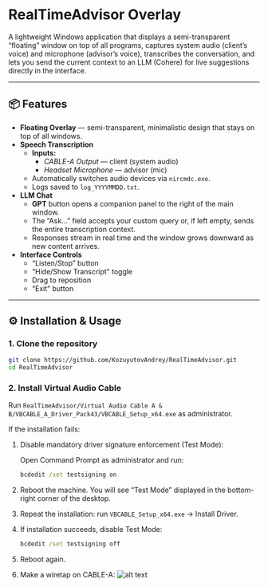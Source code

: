 # RealTimeAdvisor Overlay

A lightweight Windows application that displays a semi-transparent “floating” window on top of all programs, captures system audio (client’s voice) and microphone (advisor’s voice), transcribes the conversation, and lets you send the current context to an LLM (Cohere) for live suggestions directly in the interface.

---

## 📦 Features

- **Floating Overlay** — semi-transparent, minimalistic design that stays on top of all windows.  
- **Speech Transcription**  
  - **Inputs:**  
    - _CABLE-A Output_ — client (system audio)  
    - _Headset Microphone_ — advisor (mic)  
  - Automatically switches audio devices via `nircmdc.exe`.  
  - Logs saved to `log_YYYYMMDD.txt`.  
- **LLM Chat**  
  - **GPT** button opens a companion panel to the right of the main window.  
  - The “Ask…” field accepts your custom query or, if left empty, sends the entire transcription context.  
  - Responses stream in real time and the window grows downward as new content arrives.  
- **Interface Controls**  
  - “Listen/Stop” button  
  - “Hide/Show Transcript” toggle  
  - Drag to reposition  
  - “Exit” button

---

## ⚙️ Installation & Usage

### 1. Clone the repository
```bash
git clone https://github.com/KozuyutovAndrey/RealTimeAdvisor.git
cd RealTimeAdvisor
```
   
### 2. Install Virtual Audio Cable
Run `RealTimeAdvisor/Virtual Audio Cable A & B/VBCABLE_A_Driver_Pack43/VBCABLE_Setup_x64.exe` as administrator.

If the installation fails:

1. Disable mandatory driver signature enforcement (Test Mode):

   Open Command Prompt as administrator and run:
   ```cmd
   bcdedit /set testsigning on
   ```
2. Reboot the machine. You will see “Test Mode” displayed in the bottom-right corner of the desktop.  
3. Repeat the installation: run `VBCABLE_Setup_x64.exe` → Install Driver.  
4. If installation succeeds, disable Test Mode:
   ```cmd
   bcdedit /set testsigning off
   ```
5. Reboot again.

3. Make a wiretap on CABLE-A:
![alt text](image.png)

